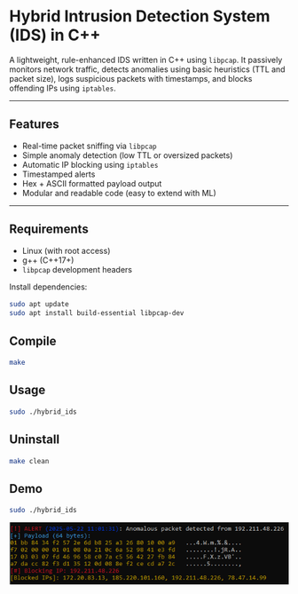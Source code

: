 # Hybrid Intrusion Detection System (IDS) in C++

A lightweight, rule-enhanced IDS written in C++ using `libpcap`. It passively monitors network traffic, detects anomalies using basic heuristics (TTL and packet size), logs suspicious packets with timestamps, and blocks offending IPs using `iptables`.

---

## Features

- Real-time packet sniffing via `libpcap`
- Simple anomaly detection (low TTL or oversized packets)
- Automatic IP blocking using `iptables`
- Timestamped alerts
- Hex + ASCII formatted payload output
- Modular and readable code (easy to extend with ML)

---

## Requirements

- Linux (with root access)
- g++ (C++17+)
- `libpcap` development headers

Install dependencies:

```bash
sudo apt update
sudo apt install build-essential libpcap-dev
```

## Compile
```bash
make
```
## Usage

```bash
sudo ./hybrid_ids
```

## Uninstall
```bash
make clean
```
## Demo

```bash
sudo ./hybrid_ids
```
![screenshot](demo2_IPS.PNG)
